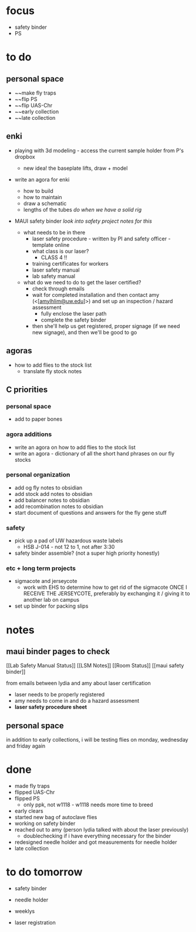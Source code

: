 # focus
- safety binder
- PS
# to do
## personal space
- ~~make fly traps
- ~~flip PS
- ~~flip UAS-Chr
- ~~early collection
- ~~late collection

## enki
- playing with 3d modeling - access the current sample holder from P's dropbox
	- new idea! the baseplate lifts, draw + model

- write an agora for enki
	- how to build 
	- how to maintain
	- draw a schematic
	- lengths of the tubes *do when we have a solid rig*

- MAUI safety binder *look into safety project notes for this*
	- what needs to be in there
		- laser safety procedure - written by PI and safety officer - template online
		- what class is our laser?
			- CLASS 4 !! 
		- training certificates for workers
		- laser safety manual
		- lab safety manual
	- what do we need to do to get the laser certified?
		- check through emails
		- wait for completed installation and then contact amy (<[amylhlim@uw.edu]>) and set up an inspection / hazard assessment 
			- fully enclose the laser path
			- complete the safety binder
		- then she'll help us get registered, proper signage (if we need new signage), and then we'll be good to go

## agoras
- how to add flies to the stock list
	- translate fly stock notes
## C priorities 
### personal space
- add to paper bones
### agora additions
- write an agora on how to add flies to the stock list
- write an agora - dictionary of all the short hand phrases on our fly stocks
### personal organization
- add og fly notes to obsidian
- add stock add notes to obsidian
- add balancer notes to obsidian
- add recombination notes to obsidian
- start document of questions and answers for the fly gene stuff
### safety
- pick up a pad of UW hazardous waste labels 
	- HSB J-014 - not 12 to 1, not after 3:30
- safety binder assemble? (not a super high priority honestly)
### etc + long term projects
- sigmacote and jerseycote
	- work with EHS to determine how to get rid of the sigmacote ONCE I RECEIVE THE JERSEYCOTE, preferably by exchanging it / giving it to another lab on campus
- set up binder for packing slips

# notes

## maui binder pages to check
[[Lab Safety Manual Status]]
[[LSM Notes]]
[[Room Status]]
[[maui safety binder]]

from emails between lydia and amy about laser certification
- laser needs to be properly registered
- amy needs to come in and do a hazard assessment
- **laser safety procedure sheet**

## personal space
in addition to early collections, i will be testing flies on monday, wednesday and friday again
# done
- made fly traps
- flipped UAS-Chr
- flipped PS 
	- only ppk, not w1118 - w1118 needs more time to breed
- early clears
- started new bag of autoclave flies
- working on safety binder
- reached out to amy (person lydia talked with about the laser previously) 
	- doublechecking if i have everything necessary for the binder
- redesigned needle holder and got measurements for needle holder
- late collection
# to do tomorrow
- safety binder
- needle holder

- weeklys
- laser registration